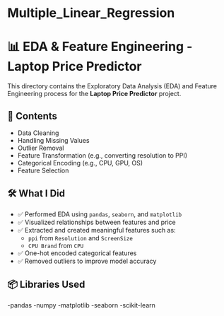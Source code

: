 # Multiple_Linear_Regression

# 📊 EDA & Feature Engineering - Laptop Price Predictor

This directory contains the Exploratory Data Analysis (EDA) and Feature Engineering process for the **Laptop Price Predictor** project.



## 📁 Contents

- Data Cleaning
- Handling Missing Values
- Outlier Removal
- Feature Transformation (e.g., converting resolution to PPI)
- Categorical Encoding (e.g., CPU, GPU, OS)
- Feature Selection



## 🛠️ What I Did

- ✅ Performed EDA using `pandas`, `seaborn`, and `matplotlib`
- ✅ Visualized relationships between features and price
- ✅ Extracted and created meaningful features such as:
  - `ppi` from `Resolution` and `ScreenSize`
  - `CPU Brand` from `CPU`
- ✅ One-hot encoded categorical features
- ✅ Removed outliers to improve model accuracy


## 📦 Libraries Used

-pandas
-numpy
-matplotlib
-seaborn
-scikit-learn
